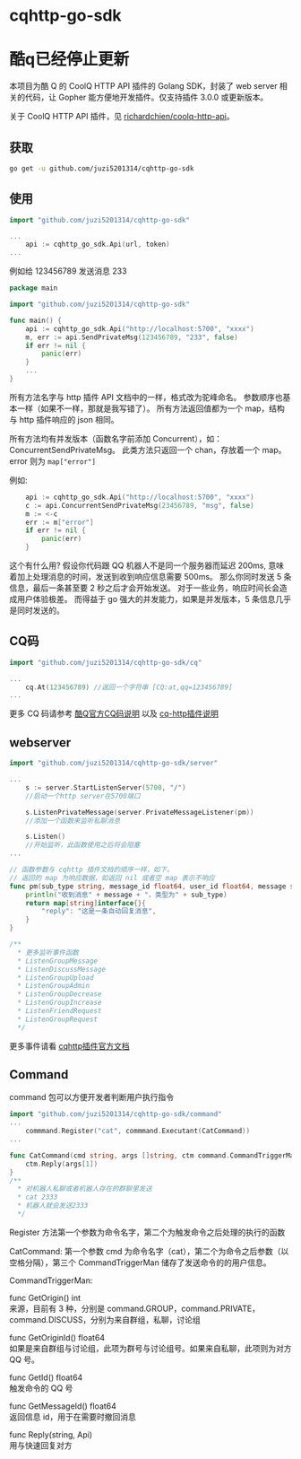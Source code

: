 # cqhttp-go-sdk

# 酷q已经停止更新


本项目为酷 Q 的 CoolQ HTTP API 插件的 Golang SDK，封装了 web server 相关的代码，让 Gopher 能方便地开发插件。仅支持插件 3.0.0 或更新版本。

关于 CoolQ HTTP API 插件，见 [richardchien/coolq-http-api](https://github.com/richardchien/coolq-http-api)。

## 获取
```bash
go get -u github.com/juzi5201314/cqhttp-go-sdk
```
## 使用
```go
import "github.com/juzi5201314/cqhttp-go-sdk"

...
    api := cqhttp_go_sdk.Api(url, token)
...
```
例如给 123456789 发送消息 233
```go
package main

import "github.com/juzi5201314/cqhttp-go-sdk"

func main() {
	api := cqhttp_go_sdk.Api("http://localhost:5700", "xxxx")
	m, err := api.SendPrivateMsg(123456789, "233", false)
	if err != nil {
		panic(err)
	}
	...
}
```
所有方法名字与 http 插件 API 文档中的一样，格式改为驼峰命名。
参数顺序也基本一样（如果不一样，那就是我写错了）。
所有方法返回值都为一个 map，结构与 http 插件响应的 json 相同。

所有方法均有并发版本（函数名字前添加 Concurrent），如：ConcurrentSendPrivateMsg。
此类方法只返回一个 chan，存放着一个 map。error 则为 `map["error"]`

例如:
```go
	api := cqhttp_go_sdk.Api("http://localhost:5700", "xxxx")
	c := api.ConcurrentSendPrivateMsg(23456789, "msg", false)
	m := <-c
	err := m["error"]
	if err != nil {
		panic(err)
	}
```

这个有什么用?
假设你代码跟 QQ 机器人不是同一个服务器而延迟 200ms,
意味着加上处理消息的时间，发送到收到响应信息需要 500ms。
那么你同时发送 5 条信息，最后一条甚至要 2 秒之后才会开始发送。
对于一些业务，响应时间长会造成用户体验极差。
而得益于 go 强大的并发能力，如果是并发版本，5 条信息几乎是同时发送的。

## CQ码
```go
import "github.com/juzi5201314/cqhttp-go-sdk/cq"

...
    cq.At(123456789) //返回一个字符串 [CQ:at,qq=123456789]
...
```
更多 CQ 码请参考 [酷Q官方CQ码说明](https://d.cqp.me/Pro/CQ码) 以及 [cq-http插件说明](https://cqhttp.cc/docs/3.4/#/CQCode)

## webserver
```go
import "github.com/juzi5201314/cqhttp-go-sdk/server"

...
    s := server.StartListenServer(5700, "/")
    //启动一个http server在5700端口

    s.ListenPrivateMessage(server.PrivateMessageListener(pm))
    //添加一个函数来监听私聊消息

    s.Listen()
    //开始监听，此函数使用之后将会阻塞
...

// 函数参数与 cqhttp 插件文档的顺序一样，如下。
// 返回的 map 为响应数据，如返回 nil 或者空 map 表示不响应
func pm(sub_type string, message_id float64, user_id float64, message string, font float64) map[string]interface{} {
	println("收到消息" + message + "，类型为" + sub_type)
	return map[string]interface{}{
		"reply": "这是一条自动回复消息",
	}
}

/**
  * 更多监听事件函数
  * ListenGroupMessage
  * ListenDiscussMessage
  * ListenGroupUpload
  * ListenGroupAdmin
  * ListenGroupDecrease
  * ListenGroupIncrease
  * ListenFriendRequest
  * ListenGroupRequest
  */

```
更多事件请看 [cqhttp插件官方文档](https://cqhttp.cc/docs/3.4/#/Post)

## Command

command 包可以方便开发者判断用户执行指令

```go
import "github.com/juzi5201314/cqhttp-go-sdk/command"
...
    commmand.Register("cat", commmand.Executant(CatCommand))
...

func CatCommand(cmd string, args []string, ctm command.CommandTriggerMan) {
	ctm.Reply(args[1])
}
/**
  * 对机器人私聊或者机器人存在的群聊里发送
  * cat 2333
  * 机器人就会发送2333
  */
```

Register 方法第一个参数为命令名字，第二个为触发命令之后处理的执行的函数

CatCommand:
第一个参数 cmd 为命令名字（cat），第二个为命令之后参数（以空格分隔），第三个 CommandTriggerMan 储存了发送命令的的用户信息。

CommandTriggerMan:

func GetOrigin() int  
来源，目前有 3 种，分别是 command.GROUP，command.PRIVATE，command.DISCUSS，分别为来自群组，私聊，讨论组

func GetOriginId() float64  
如果是来自群组与讨论组，此项为群号与讨论组号。如果来自私聊，此项则为对方 QQ 号。

func GetId() float64  
触发命令的 QQ 号

func GetMessageId() float64  
返回信息 id，用于在需要时撤回消息

func Reply(string, Api)  
用与快速回复对方
